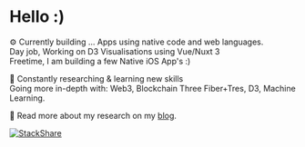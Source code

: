 # Hello :) 

⚙️ Currently building ... Apps using native code and web languages. <br>
Day job, Working on D3 Visualisations using Vue/Nuxt 3 <br>
Freetime, I am building a few Native iOS App's :) 

🧪 Constantly researching & learning new skills <br> 
Going more in-depth with: Web3, Blockchain Three Fiber+Tres, D3, Machine Learning.

💬 Read more about my research on my <a target="_blank" href="http://kurtgrung.com/blog">blog</a>.

[![StackShare](http://img.shields.io/badge/tech-stack-0690fa.svg?style=flat)](https://stackshare.io/kurtgrung/my-stack)

<!--
**kurtgrung/kurtgrung** is a ✨ _special_ ✨ repository because its `README.md` (this file) appears on your GitHub profile.
- How to reach me: ... kurtgrung@gmail.com
- Available for paid work 
- https://kurtgrung.github.io
- http://kurtgrung.com
-->
